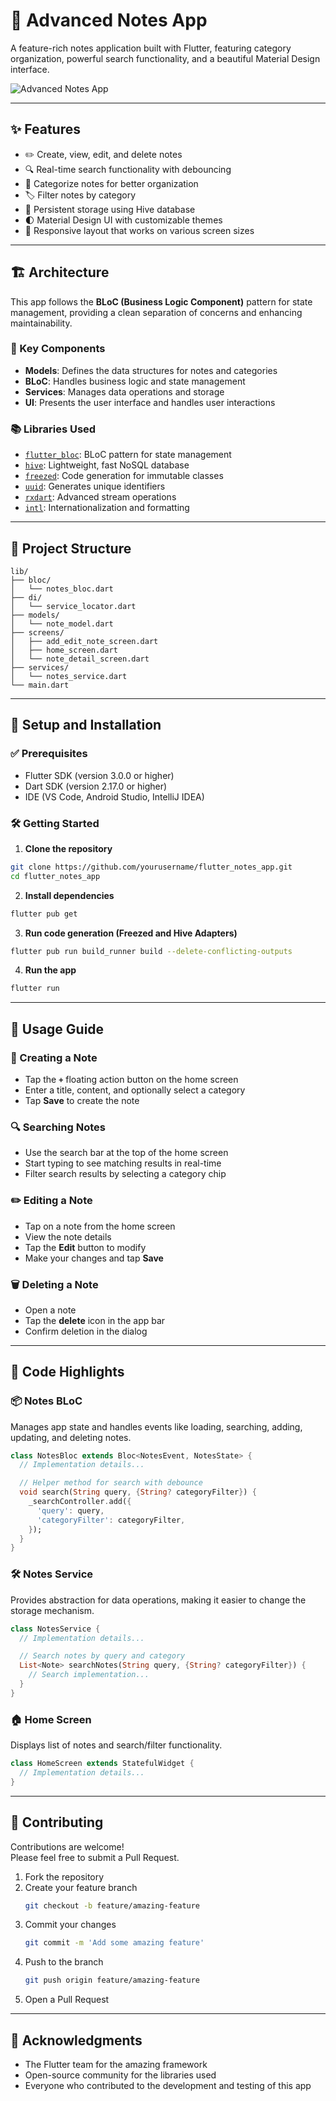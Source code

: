 # 📓 Advanced Notes App

A feature-rich notes application built with Flutter, featuring category organization, powerful search functionality, and a beautiful Material Design interface.

![Advanced Notes App](https://github.com/yourusername/flutter_notes_app/raw/main/screenshots/app_preview.png)

---

## ✨ Features

- ✏️ Create, view, edit, and delete notes  
- 🔍 Real-time search functionality with debouncing  
- 📂 Categorize notes for better organization  
- 🏷️ Filter notes by category  
- 💾 Persistent storage using Hive database  
- 🌓 Material Design UI with customizable themes  
- 📱 Responsive layout that works on various screen sizes  

---

## 🏗️ Architecture

This app follows the **BLoC (Business Logic Component)** pattern for state management, providing a clean separation of concerns and enhancing maintainability.

### 🔧 Key Components

- **Models**: Defines the data structures for notes and categories  
- **BLoC**: Handles business logic and state management  
- **Services**: Manages data operations and storage  
- **UI**: Presents the user interface and handles user interactions  

### 📚 Libraries Used

- [`flutter_bloc`](https://pub.dev/packages/flutter_bloc): BLoC pattern for state management  
- [`hive`](https://pub.dev/packages/hive): Lightweight, fast NoSQL database  
- [`freezed`](https://pub.dev/packages/freezed): Code generation for immutable classes  
- [`uuid`](https://pub.dev/packages/uuid): Generates unique identifiers  
- [`rxdart`](https://pub.dev/packages/rxdart): Advanced stream operations  
- [`intl`](https://pub.dev/packages/intl): Internationalization and formatting  

---

## 📁 Project Structure

```
lib/
├── bloc/
│   └── notes_bloc.dart
├── di/
│   └── service_locator.dart
├── models/
│   └── note_model.dart
├── screens/
│   ├── add_edit_note_screen.dart
│   ├── home_screen.dart
│   └── note_detail_screen.dart
├── services/
│   └── notes_service.dart
└── main.dart
```

---

## 🚀 Setup and Installation

### ✅ Prerequisites

- Flutter SDK (version 3.0.0 or higher)  
- Dart SDK (version 2.17.0 or higher)  
- IDE (VS Code, Android Studio, IntelliJ IDEA)

### 🛠 Getting Started

1. **Clone the repository**

```bash
git clone https://github.com/yourusername/flutter_notes_app.git
cd flutter_notes_app
```

2. **Install dependencies**

```bash
flutter pub get
```

3. **Run code generation (Freezed and Hive Adapters)**

```bash
flutter pub run build_runner build --delete-conflicting-outputs
```

4. **Run the app**

```bash
flutter run
```

---

## 📱 Usage Guide

### 📝 Creating a Note

- Tap the **`+`** floating action button on the home screen  
- Enter a title, content, and optionally select a category  
- Tap **Save** to create the note  

### 🔍 Searching Notes

- Use the search bar at the top of the home screen  
- Start typing to see matching results in real-time  
- Filter search results by selecting a category chip  

### ✏️ Editing a Note

- Tap on a note from the home screen  
- View the note details  
- Tap the **Edit** button to modify  
- Make your changes and tap **Save**  

### 🗑️ Deleting a Note

- Open a note  
- Tap the **delete** icon in the app bar  
- Confirm deletion in the dialog  

---

## 🧠 Code Highlights

### 📦 Notes BLoC

Manages app state and handles events like loading, searching, adding, updating, and deleting notes.

```dart
class NotesBloc extends Bloc<NotesEvent, NotesState> {
  // Implementation details...

  // Helper method for search with debounce
  void search(String query, {String? categoryFilter}) {
    _searchController.add({
      'query': query,
      'categoryFilter': categoryFilter,
    });
  }
}
```

### 🛠 Notes Service

Provides abstraction for data operations, making it easier to change the storage mechanism.

```dart
class NotesService {
  // Implementation details...

  // Search notes by query and category
  List<Note> searchNotes(String query, {String? categoryFilter}) {
    // Search implementation...
  }
}
```

### 🏠 Home Screen

Displays list of notes and search/filter functionality.

```dart
class HomeScreen extends StatefulWidget {
  // Implementation details...
}
```

---

## 🤝 Contributing

Contributions are welcome!  
Please feel free to submit a Pull Request.

1. Fork the repository  
2. Create your feature branch  
   ```bash
   git checkout -b feature/amazing-feature
   ```
3. Commit your changes  
   ```bash
   git commit -m 'Add some amazing feature'
   ```
4. Push to the branch  
   ```bash
   git push origin feature/amazing-feature
   ```
5. Open a Pull Request

---

## 🙏 Acknowledgments

- The Flutter team for the amazing framework  
- Open-source community for the libraries used  
- Everyone who contributed to the development and testing of this app  
